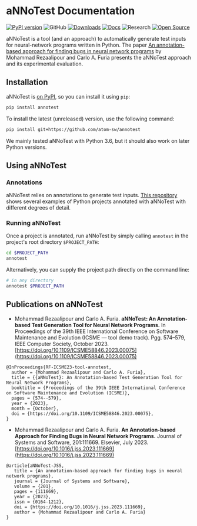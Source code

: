 # aNNoTest Documentation

[![PyPI version](https://badge.fury.io/py/annotest.svg)](https://badge.fury.io/py/annotest)
![GitHub](https://img.shields.io/github/license/atom-sw/annotest)
[![Downloads](https://static.pepy.tech/badge/annotest)](https://pepy.tech/project/annotest)
[![Docs](https://readthedocs.org/projects/annotest/badge/?version=latest)](https://annotest.readthedocs.io/en/latest/)
![Research](https://img.shields.io/badge/Research-Driven-lightgrey)
[![Open Source](https://img.shields.io/badge/Open%20Source-Yes-brightgreen)](https://github.com/atom-sw/annotest)

aNNoTest is a tool (and an approach) to automatically
generate test inputs for neural-network programs written in Python.
The paper [An annotation-based approach for finding bugs in
neural network 
programs](https://doi.org/10.1016/j.jss.2023.111669) by
Mohammad Rezaalipour and Carlo A. Furia presents the aNNoTest approach
and its experimental evaluation.


## Installation

aNNoTest is [on PyPI](https://pypi.org/project/annotest/),
so you can install it using `pip`:

```bash
pip install annotest
```

To install the latest (unreleased) version, use the following command:

```bash
pip install git+https://github.com/atom-sw/annotest
```

We mainly tested aNNoTest with Python 3.6, but it should also work on later Python versions.


## Using aNNoTest


### Annotations

aNNoTest relies on annotations to generate test inputs.
[This repository](https://github.com/atom-sw/annotest-subjects)
shows several examples of Python projects annotated with aNNoTest
with different degrees of detail.


### Running aNNoTest

Once a project is annotated, 
run aNNoTest by simply calling `annotest` in the project's root directory `$PROJECT_PATH`:

```bash
cd $PROJECT_PATH
annotest
```

Alternatively, you can supply the project path directly on the command line:

```bash
# in any directory
annotest $PROJECT_PATH
```


## Publications on aNNoTest

- Mohammad Rezaalipour and Carlo A. Furia. 
**aNNoTest: An Annotation-based Test Generation Tool for Neural Network Programs.**
In Proceedings of the 39th IEEE International Conference on Software Maintenance and Evolution (ICSME — tool demo track).
Pgg. 574–579, IEEE Computer Society, October 2023.
[https://doi.org/10.1109/ICSME58846.2023.00075](https://doi.org/10.1109/ICSME58846.2023.00075)

```
@InProceedings{RF-ICSME23-tool-annotest,
  author = {Mohammad Rezaalipour and Carlo A. Furia},
  title = {{aNNoTest}: An Annotation-based Test Generation Tool for Neural Network Programs},
  booktitle = {Proceedings of the 39th IEEE International Conference on Software Maintenance and Evolution (ICSME)},
  pages = {574--579},
  year = {2023},
  month = {October},
  doi = {https://doi.org/10.1109/ICSME58846.2023.00075},
}
```

- Mohammad Rezaalipour and Carlo A. Furia.
**An Annotation-based Approach for Finding Bugs in Neural Network Programs.**
Journal of Systems and Software, 201:111669.
Elsevier, July 2023.
[https://doi.org/10.1016/j.jss.2023.111669](https://doi.org/10.1016/j.jss.2023.111669)

```
@article{aNNoTest-JSS,
   title = {An annotation-based approach for finding bugs in neural network programs},
   journal = {Journal of Systems and Software},
   volume = {201},
   pages = {111669},
   year = {2023},
   issn = {0164-1212},
   doi = {https://doi.org/10.1016/j.jss.2023.111669},
   author = {Mohammad Rezaalipour and Carlo A. Furia}
}
```
